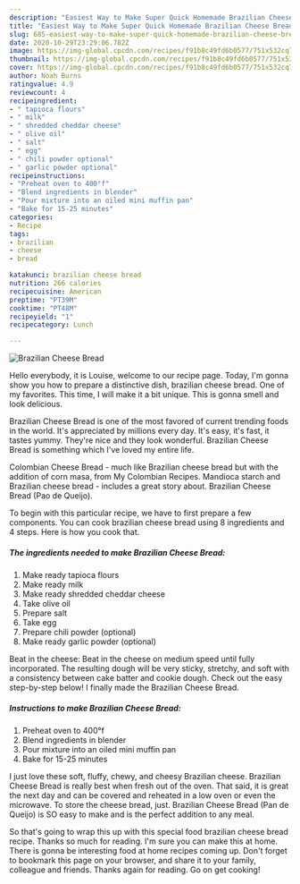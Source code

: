 ```yaml
---
description: "Easiest Way to Make Super Quick Homemade Brazilian Cheese Bread"
title: "Easiest Way to Make Super Quick Homemade Brazilian Cheese Bread"
slug: 685-easiest-way-to-make-super-quick-homemade-brazilian-cheese-bread
date: 2020-10-29T23:29:06.782Z
image: https://img-global.cpcdn.com/recipes/f91b8c49fd6b0577/751x532cq70/brazilian-cheese-bread-recipe-main-photo.jpg
thumbnail: https://img-global.cpcdn.com/recipes/f91b8c49fd6b0577/751x532cq70/brazilian-cheese-bread-recipe-main-photo.jpg
cover: https://img-global.cpcdn.com/recipes/f91b8c49fd6b0577/751x532cq70/brazilian-cheese-bread-recipe-main-photo.jpg
author: Noah Burns
ratingvalue: 4.9
reviewcount: 4
recipeingredient:
- " tapioca flours"
- " milk"
- " shredded cheddar cheese"
- " olive oil"
- " salt"
- " egg"
- " chili powder optional"
- " garlic powder optional"
recipeinstructions:
- "Preheat oven to 400°f"
- "Blend ingredients in blender"
- "Pour mixture into an oiled mini muffin pan"
- "Bake for 15-25 minutes"
categories:
- Recipe
tags:
- brazilian
- cheese
- bread

katakunci: brazilian cheese bread 
nutrition: 266 calories
recipecuisine: American
preptime: "PT39M"
cooktime: "PT48M"
recipeyield: "1"
recipecategory: Lunch

---
```



![Brazilian Cheese Bread](https://img-global.cpcdn.com/recipes/f91b8c49fd6b0577/751x532cq70/brazilian-cheese-bread-recipe-main-photo.jpg)

Hello everybody, it is Louise, welcome to our recipe page. Today, I'm gonna show you how to prepare a distinctive dish, brazilian cheese bread. One of my favorites. This time, I will make it a bit unique. This is gonna smell and look delicious.

Brazilian Cheese Bread is one of the most favored of current trending foods in the world. It's appreciated by millions every day. It's easy, it's fast, it tastes yummy. They're nice and they look wonderful. Brazilian Cheese Bread is something which I've loved my entire life.

Colombian Cheese Bread - much like Brazilian cheese bread but with the addition of corn masa, from My Colombian Recipes. Mandioca starch and Brazilian cheese bread - includes a great story about. Brazilian Cheese Bread (Pao de Queijo).


To begin with this particular recipe, we have to first prepare a few components. You can cook brazilian cheese bread using 8 ingredients and 4 steps. Here is how you cook that.

<!--inarticleads1-->

##### The ingredients needed to make Brazilian Cheese Bread:

1. Make ready  tapioca flours
1. Make ready  milk
1. Make ready  shredded cheddar cheese
1. Take  olive oil
1. Prepare  salt
1. Take  egg
1. Prepare  chili powder (optional)
1. Make ready  garlic powder (optional)


Beat in the cheese: Beat in the cheese on medium speed until fully incorporated. The resulting dough will be very sticky, stretchy, and soft with a consistency between cake batter and cookie dough. Check out the easy step-by-step below! I finally made the Brazilian Cheese Bread. 

<!--inarticleads2-->

##### Instructions to make Brazilian Cheese Bread:

1. Preheat oven to 400°f
1. Blend ingredients in blender
1. Pour mixture into an oiled mini muffin pan
1. Bake for 15-25 minutes


I just love these soft, fluffy, chewy, and cheesy Brazilian cheese. Brazilian Cheese Bread is really best when fresh out of the oven. That said, it is great the next day and can be covered and reheated in a low oven or even the microwave. To store the cheese bread, just. Brazilian Cheese Bread (Pan de Queijo) is SO easy to make and is the perfect addition to any meal. 

So that's going to wrap this up with this special food brazilian cheese bread recipe. Thanks so much for reading. I'm sure you can make this at home. There is gonna be interesting food at home recipes coming up. Don't forget to bookmark this page on your browser, and share it to your family, colleague and friends. Thanks again for reading. Go on get cooking!
